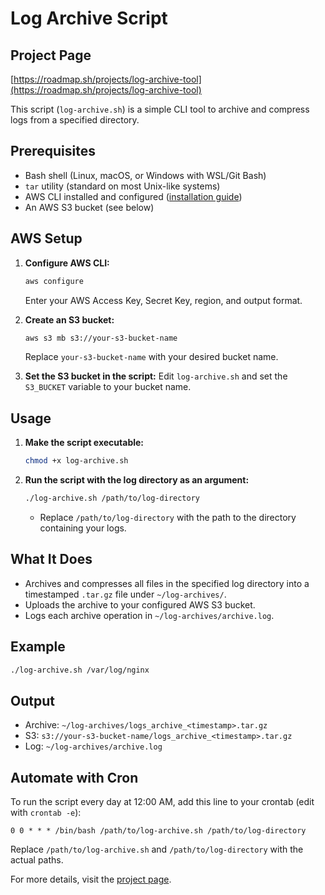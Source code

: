 
# Log Archive Script

## Project Page
[https://roadmap.sh/projects/log-archive-tool](https://roadmap.sh/projects/log-archive-tool)

This script (`log-archive.sh`) is a simple CLI tool to archive and compress logs from a specified directory.

## Prerequisites
- Bash shell (Linux, macOS, or Windows with WSL/Git Bash)
- `tar` utility (standard on most Unix-like systems)
- AWS CLI installed and configured ([installation guide](https://docs.aws.amazon.com/cli/latest/userguide/getting-started-install.html))
- An AWS S3 bucket (see below)

## AWS Setup

1. **Configure AWS CLI:**
   ```sh
   aws configure
   ```
   Enter your AWS Access Key, Secret Key, region, and output format.

2. **Create an S3 bucket:**
   ```sh
   aws s3 mb s3://your-s3-bucket-name
   ```
   Replace `your-s3-bucket-name` with your desired bucket name.

3. **Set the S3 bucket in the script:**
   Edit `log-archive.sh` and set the `S3_BUCKET` variable to your bucket name.

## Usage

1. **Make the script executable:**
   ```sh
   chmod +x log-archive.sh
   ```

2. **Run the script with the log directory as an argument:**
   ```sh
   ./log-archive.sh /path/to/log-directory
   ```
   - Replace `/path/to/log-directory` with the path to the directory containing your logs.

## What It Does
- Archives and compresses all files in the specified log directory into a timestamped `.tar.gz` file under `~/log-archives/`.
- Uploads the archive to your configured AWS S3 bucket.
- Logs each archive operation in `~/log-archives/archive.log`.

## Example
```sh
./log-archive.sh /var/log/nginx
```

## Output
- Archive: `~/log-archives/logs_archive_<timestamp>.tar.gz`
- S3: `s3://your-s3-bucket-name/logs_archive_<timestamp>.tar.gz`
- Log: `~/log-archives/archive.log`

## Automate with Cron
To run the script every day at 12:00 AM, add this line to your crontab (edit with `crontab -e`):

```
0 0 * * * /bin/bash /path/to/log-archive.sh /path/to/log-directory
```
Replace `/path/to/log-archive.sh` and `/path/to/log-directory` with the actual paths.

For more details, visit the [project page](https://roadmap.sh/projects/log-archive-tool).
